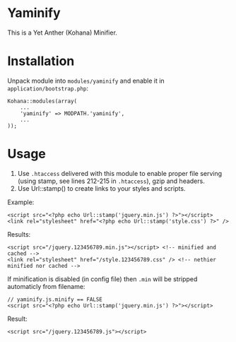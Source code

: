 Yaminify
======================

This is a Yet Anther (Kohana) Minifier.

# Installation

Unpack module into `modules/yaminify` and enable it in `application/bootstrap.php`:

	Kohana::modules(array(
		...
		'yaminify' => MODPATH.'yaminify',
		...
	));

# Usage

1. Use `.htaccess` delivered with this module to enable proper file serving (using stamp, see lines 212-215 in `.htaccess`), gzip and headers.
2. Use Url::stamp() to create links to your styles and scripts.

Example:

	<script src="<?php echo Url::stamp('jquery.min.js') ?>"></script>
	<link rel="stylesheet" href="<?php echo Url::stamp('style.css') ?>" />

Results:

	<script src="/jquery.123456789.min.js"></script> <!-- minified and cached -->
	<link rel="stylesheet" href="/style.123456789.css" /> <!-- nethier minified nor cached -->

If minification is disabled (in config file) then `.min` will be stripped automaticly from filename:

	// yaminify.js.minify == FALSE
	<script src="<?php echo Url::stamp('jquery.min.js') ?>"></script>

Result:

	<script src="/jquery.123456789.js"></script>